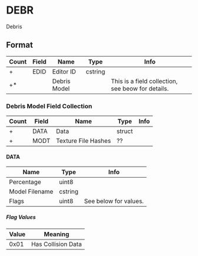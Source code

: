 DEBR
====

Debris

## Format

Count | Field | Name | Type | Info
------|-------|------|------|-----
+ | EDID | Editor ID | cstring |
+* | | Debris Model | | This is a field collection, see beow for details.

### Debris Model Field Collection

Count | Field | Name | Type | Info
------|-------|------|------|-----
+ | DATA | Data | struct |
+ | MODT | Texture File Hashes | ?? |

#### DATA

Name | Type | Info
-----|------|-----
Percentage | uint8 |
Model Filename | cstring |
Flags | uint8 | See below for values.

##### Flag Values

Value | Meaning
------|--------
0x01 | Has Collision Data
